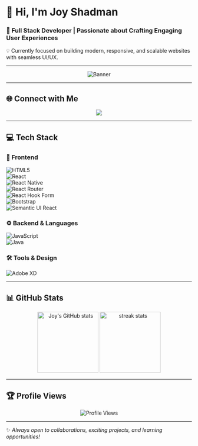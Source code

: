 # 👋 Hi, I'm Joy Shadman  

### 🚀 Full Stack Developer | Passionate about Crafting Engaging User Experiences  

💡 Currently focused on building modern, responsive, and scalable websites with seamless UI/UX.  

---

<!-- Banner Image -->
<p align="center">
  <img src="https://imgbox.com/30Fv2tqd" alt="Banner" />
</p>

---

## 🌐 Connect with Me  
<p align="center">
  <a href="https://www.linkedin.com/in/joy-shadman-30067526a/" target="_blank">
    <img src="https://img.shields.io/badge/LinkedIn-%230077B5.svg?style=for-the-badge&logo=linkedin&logoColor=white"/>
  </a>
</p>

---

## 💻 Tech Stack  

### 🎨 Frontend  
![HTML5](https://img.shields.io/badge/html5-%23E34F26.svg?style=for-the-badge&logo=html5&logoColor=white)  
![React](https://img.shields.io/badge/react-%2320232a.svg?style=for-the-badge&logo=react&logoColor=%2361DAFB)  
![React Native](https://img.shields.io/badge/react_native-%2320232a.svg?style=for-the-badge&logo=react&logoColor=%2361DAFB)  
![React Router](https://img.shields.io/badge/React_Router-CA4245?style=for-the-badge&logo=react-router&logoColor=white)  
![React Hook Form](https://img.shields.io/badge/React%20Hook%20Form-%23EC5990.svg?style=for-the-badge&logo=reacthookform&logoColor=white)  
![Bootstrap](https://img.shields.io/badge/bootstrap-%238511FA.svg?style=for-the-badge&logo=bootstrap&logoColor=white)  
![Semantic UI React](https://img.shields.io/badge/Semantic%20UI%20React-%2335BDB2.svg?style=for-the-badge&logo=SemanticUIReact&logoColor=white)  

### ⚙️ Backend & Languages  
![JavaScript](https://img.shields.io/badge/javascript-%23323330.svg?style=for-the-badge&logo=javascript&logoColor=%23F7DF1E)  
![Java](https://img.shields.io/badge/java-%23ED8B00.svg?style=for-the-badge&logo=openjdk&logoColor=white)  

### 🛠️ Tools & Design  
![Adobe XD](https://img.shields.io/badge/Adobe%20XD-470137?style=for-the-badge&logo=Adobe%20XD&logoColor=#FF61F6)  

---

## 📊 GitHub Stats  
<p align="center">
  <img src="https://github-readme-stats.vercel.app/api?username=joyshadman&show_icons=true&theme=tokyonight" alt="Joy's GitHub stats" height="165"/>
  <img src="https://github-readme-streak-stats.herokuapp.com/?user=joyshadman&theme=tokyonight" alt="streak stats" height="165"/>
</p>

---

## 🏆 Profile Views  
<p align="center">
  <img src="https://visitcount.itsvg.in/api?id=joyshadman&icon=0&color=0" alt="Profile Views"/>
</p>  

---

✨ *Always open to collaborations, exciting projects, and learning opportunities!*  
